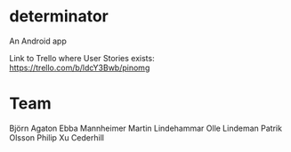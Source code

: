 # determinator
An Android app

Link to Trello where User Stories exists: https://trello.com/b/ldcY3Bwb/pinomg

# Team
Björn Agaton
Ebba Mannheimer
Martin Lindehammar
Olle Lindeman
Patrik Olsson
Philip Xu Cederhill
